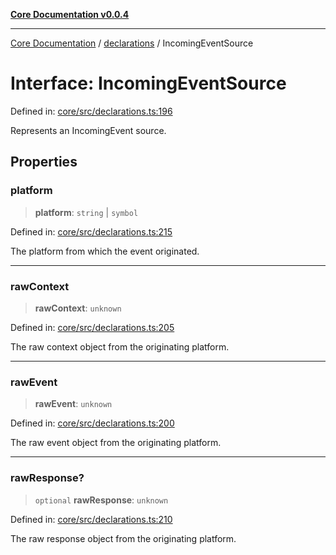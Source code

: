 [**Core Documentation v0.0.4**](../../README.md)

***

[Core Documentation](../../modules.md) / [declarations](../README.md) / IncomingEventSource

# Interface: IncomingEventSource

Defined in: [core/src/declarations.ts:196](https://github.com/stonemjs/core/blob/4b1b931e44a5db2600109fa7ae2a8b532ed77730/src/declarations.ts#L196)

Represents an IncomingEvent source.

## Properties

### platform

> **platform**: `string` \| `symbol`

Defined in: [core/src/declarations.ts:215](https://github.com/stonemjs/core/blob/4b1b931e44a5db2600109fa7ae2a8b532ed77730/src/declarations.ts#L215)

The platform from which the event originated.

***

### rawContext

> **rawContext**: `unknown`

Defined in: [core/src/declarations.ts:205](https://github.com/stonemjs/core/blob/4b1b931e44a5db2600109fa7ae2a8b532ed77730/src/declarations.ts#L205)

The raw context object from the originating platform.

***

### rawEvent

> **rawEvent**: `unknown`

Defined in: [core/src/declarations.ts:200](https://github.com/stonemjs/core/blob/4b1b931e44a5db2600109fa7ae2a8b532ed77730/src/declarations.ts#L200)

The raw event object from the originating platform.

***

### rawResponse?

> `optional` **rawResponse**: `unknown`

Defined in: [core/src/declarations.ts:210](https://github.com/stonemjs/core/blob/4b1b931e44a5db2600109fa7ae2a8b532ed77730/src/declarations.ts#L210)

The raw response object from the originating platform.
